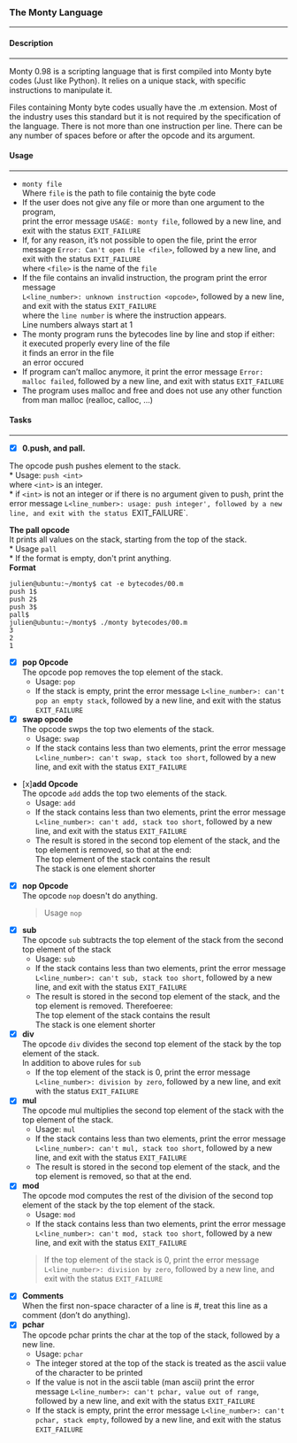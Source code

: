 ### The Monty Language
***
#### Description
***
Monty 0.98 is a scripting language that is first compiled into Monty byte codes (Just like Python).  It relies on a unique stack, with specific instructions to manipulate it.

Files containing Monty byte codes usually have the .m extension. Most of the industry uses this standard but it is not required by the specification of the language. There is not more than one instruction per line. There can be any number of spaces before or after the opcode and its argument. 

#### Usage
***
* `monty file`  
   Where `file` is the path to file containig the byte code
* If the user does not give any file or more than one argument to the program,  
  print the error message `USAGE: monty file`, followed by a new line, and exit with the status `EXIT_FAILURE`
* If, for any reason, it’s not possible to open the file, print the error message 
 `Error: Can't open file <file>`, followed by a new line, and exit with the status `EXIT_FAILURE`  
  where `<file>` is the name of the `file`
* If the file contains an invalid instruction, the program print the error message  
 `L<line_number>: unknown instruction <opcode>`, followed by a new line, and exit with the status `EXIT_FAILURE`  
  where the `line number` is where the instruction appears.  
  Line numbers always start at 1
* The monty program runs the bytecodes line by line and stop if either:  
        it executed properly every line of the file  
	it finds an error in the file  
	an error occured
* If program can’t malloc anymore, it print the error message `Error: malloc failed`, followed by a new line, and exit with status `EXIT_FAILURE`
* The program uses malloc and free and does not use any other function from man malloc (realloc, calloc, …)

#### Tasks
***
-[x] **0.push, and pall.** 
 
The opcode push pushes element to the stack.  
	* Usage: `push <int>`  
	  where `<int>` is an integer.  
	* if `<int>` is not an  integer or if there is no argument given to push, print the error message `L<line_number>: usage: push integer', followed by a new line, and exit with the status `EXIT_FAILURE`.  

**The pall opcode**    
It prints all values on the stack, starting from the top of the stack.  
	* Usage `pall`  
	* If the format is empty, don't print anything.   
**Format**  
```
julien@ubuntu:~/monty$ cat -e bytecodes/00.m
push 1$
push 2$
push 3$
pall$
julien@ubuntu:~/monty$ ./monty bytecodes/00.m
3
2
1
```  
- [x] **pop Opcode**  
The opcode pop removes the top element of the stack.  
	* Usage: `pop`  
	* If the stack is empty, print the error message `L<line_number>: can't pop an empty stack`, followed by a new line, and exit with the status `EXIT_FAILURE`  
- [x] **swap opcode**  
The opcode swps the top two elements of the stack.  
	* Usage: `swap`
	* If the stack contains less than two elements, print the error message `L<line_number>: can't swap, stack too short`, followed by a new line, and exit with the status `EXIT_FAILURE`  
- [x]**add Opcode**  
The opcode `add` adds the top two elements of the stack.  
	* Usage: `add`  
	* If the stack contains less than two elements, print the error message `L<line_number>: can't add, stack too short`, followed by a new line, and exit with the status `EXIT_FAILURE`  
	* The result is stored in the second top element of the stack, and the top element is removed, so that at the end:  
		The top element of the stack contains the result  
		The stack is one element shorter  
- [x] **nop Opcode**  
The opcode `nop` doesn't do anything.  
	> Usage `nop`  
- [x] **sub**  
The opcode `sub` subtracts the top element of the stack from the second top element of the stack  
	* Usage: `sub`  
	* If the stack contains less than two elements, print the error message `L<line_number>: can't sub, stack too short`, followed by a new line, and exit with the status `EXIT_FAILURE`  
	* The result is stored in the second top element of the stack, and the top element is removed. Therefoeree:  
	The top element of the stack contains the result  
	The stack is one element shorter  
- [x] **div**  
The opcode `div` divides the second top element of the stack by the top element of the stack.  
In addition to above rules for `sub`  
	* If the top element of the stack is 0, print the error message `L<line_number>: division by zero`, followed by a new line, and exit with the status `EXIT_FAILURE`  
- [x] **mul**  
The opcode mul multiplies the second top element of the stack with the top element of the stack.  
	* Usage: `mul`  
	* If the stack contains less than two elements, print the error message `L<line_number>: can't mul, stack too short`, followed by a new line, and exit with the status `EXIT_FAILURE`  
	* The result is stored in the second top element of the stack, and the top element is removed, so that at the end.  
- [x] **mod**  
The opcode mod computes the rest of the division of the second top element of the stack by the top element of the stack.  
	* Usage: `mod`  
	* If the stack contains less than two elements, print the error message `L<line_number>: can't mod, stack too short`, followed by a new line, and exit with the status `EXIT_FAILURE`  
	> If the top element of the stack is 0, print the error message `L<line_number>: division by zero`, followed by a new line, and exit with the status `EXIT_FAILURE`  
- [x] **Comments**  
When the first non-space character of a line is #, treat this line as a comment (don’t do anything).  
- [x] **pchar**  
The opcode pchar prints the char at the top of the stack, followed by a new line.  
	* Usage: `pchar`  
	* The integer stored at the top of the stack is treated as the ascii value of the character to be printed  
	* If the value is not in the ascii table (man ascii) print the error message `L<line_number>: can't pchar, value out of range`, followed by a new line, and exit with the status `EXIT_FAILURE`  
	* If the stack is empty, print the error message `L<line_number>: can't pchar, stack empty`, followed by a new line, and exit with the status `EXIT_FAILURE`
